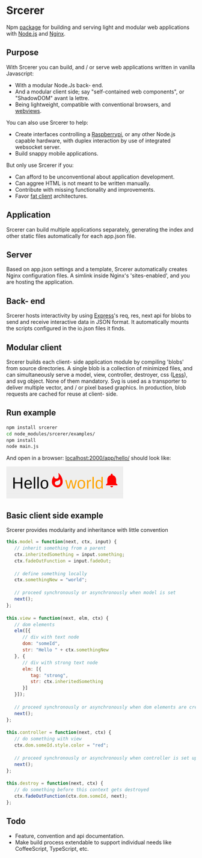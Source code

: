 # Srcerer
Npm [package](https://www.npmjs.com/package/srcerer) for building and serving light and modular web applications with [Node.js](https://nodejs.org) and [Nginx](http://nginx.org).

## Purpose
With Srcerer you can build, and / or serve web applications written in vanilla Javascript:
- With a modular Node.Js back- end.
- And a modular client side; say "self-contained web components", or "ShadowDOM" avant la lettre.
- Being lightweight, compatible with conventional browsers, and [webviews](http://developer.telerik.com/featured/what-is-a-webview).

You can also use Srcerer to help:
- Create interfaces controlling a [Raspberrypi](https://www.raspberrypi.org), or any other Node.js capable hardware, with duplex interaction by use of integrated websocket server.
- Build snappy mobile applications.

But only use Srcerer if you:
- Can afford to be unconventional about application development.
- Can aggree HTML is not meant to be written manually.
- Contribute with missing functionality and improvements.
- Favor [fat client](https://en.wikipedia.org/wiki/Fat_client) architectures.

## Application
Srcerer can build multiple applications separately, generating the index and other static files automatically for each app.json file.

## Server
Based on app.json settings and a template, Srcerer automatically creates Nginx configuration files. A simlink inside Nginx's 'sites-enabled', and you are hosting the application.

## Back- end
Srcerer hosts interactivity by using [Express](https://expressjs.com)'s req, res, next api for blobs to send and receive interactive data in JSON format. It automatically mounts the scripts configured in the io.json files it finds.

## Modular client
Srcerer builds each client- side application module by compiling 'blobs' from source directories. A single blob is a collection of minimized files, and can simultaneously serve a model, view, controller, destroyer, css ([Less](http://lesscss.org)), and svg object. None of them mandatory. Svg is used as a transporter to deliver multiple vector, and / or pixel based graphics. In production, blob requests are cached for reuse at client- side.

## Run example
```bash
npm install srcerer
cd node_modules/srcerer/examples/
npm install
node main.js
```
And open in a browser: [localhost:2000/app/hello/](http://localhost:2000/app/hello/)
should look like:

![helloWorld](examples/hello/hello.png)

## Basic client side example
Srcerer provides modularity and inheritance with little convention
```javascript
this.model = function(next, ctx, input) {
   // inherit something from a parent
   ctx.inheritedSomething = input.something;
   ctx.fadeOutFunction = input.fadeOut;

   // define something locally
   ctx.somethingNew = "world";

   // proceed synchronously or asynchronously when model is set
   next();
};

this.view = function(next, elm, ctx) {
   // dom elements
   elm([{
      // div with text node
      dom: "someId",
      str: "Hello " + ctx.somethingNew
   }, {
      // div with strong text node
      elm: [{
         tag: "strong",
         str: ctx.inheritedSomething
      }]
   }]);

   // proceed synchronously or asynchronously when dom elements are created
   next();
};

this.controller = function(next, ctx) {
   // do something with view
   ctx.dom.someId.style.color = "red";

   // proceed synchronously or asynchronously when controller is set up
   next();
};

this.destroy = function(next, ctx) {
   // do something before this context gets destroyed
   ctx.fadeOutFunction(ctx.dom.someId, next);
};
```

## Todo
- Feature, convention and api documentation.
- Make build process extendable to support individual needs like CoffeeScript, TypeScript, etc.

